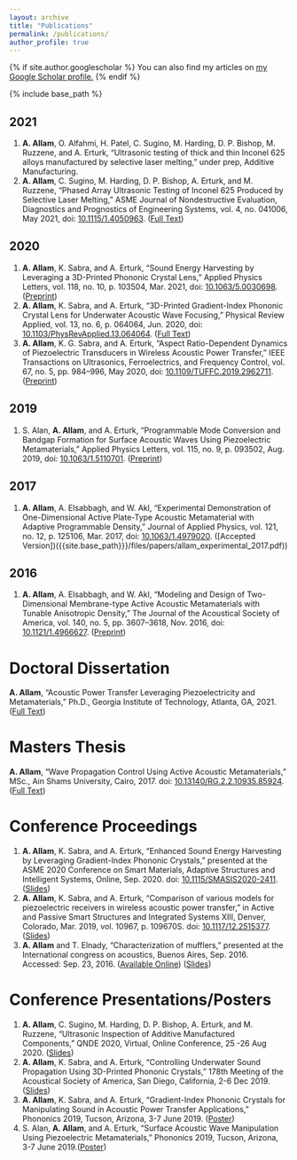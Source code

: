 ```yaml
---
layout: archive
title: "Publications"
permalink: /publications/
author_profile: true
---
```


{% if site.author.googlescholar %}
  You can also find my articles on <u><a href="{{site.author.googlescholar}}">my Google Scholar profile</a>.</u>
{% endif %}

{% include base_path %}
## 2021
1. __A. Allam__, O. Alfahmi, H. Patel, C. Sugino, M. Harding, D. P. Bishop, M. Ruzzene, and A. Erturk, “Ultrasonic testing of thick and thin Inconel 625 alloys manufactured by selective laser melting,” under prep, Additive Manufacturing.
1. __A. Allam__, C. Sugino, M. Harding, D. P. Bishop, A. Erturk, and M. Ruzzene, “Phased Array Ultrasonic Testing of Inconel 625 Produced by Selective Laser Melting,” ASME Journal of Nondestructive Evaluation, Diagnostics and Prognostics of Engineering Systems, vol. 4, no. 041006, May 2021, doi: [10.1115/1.4050963]( https://doi.org/10.1115/1.4050963). ([Full Text]({{site.base_path}}/files/papers/allam_phased_2021.pdf))
## 2020
1. __A. Allam__, K. Sabra, and A. Erturk, “Sound Energy Harvesting by Leveraging a 3D-Printed Phononic Crystal Lens,” Applied Physics Letters, vol. 118, no. 10, p. 103504, Mar. 2021, doi: [10.1063/5.0030698](https://doi.org/10.1063/5.0030698). ([Preprint]({{site.base_path}}/files/allam_sound_preprint.pdf))
1. __A. Allam__, K. Sabra, and A. Erturk, “3D-Printed Gradient-Index Phononic Crystal Lens for Underwater Acoustic Wave Focusing,” Physical Review Applied, vol. 13, no. 6, p. 064064, Jun. 2020, doi: [10.1103/PhysRevApplied.13.064064](https://doi.org/10.1103/PhysRevApplied.13.064064). ([Full Text]({{site.base_path}}/files/allam_3Dprinted.pdf))
1. __A. Allam__, K. G. Sabra, and A. Erturk, “Aspect Ratio-Dependent Dynamics of Piezoelectric Transducers in Wireless Acoustic Power Transfer,” IEEE Transactions on Ultrasonics, Ferroelectrics, and Frequency Control, vol. 67, no. 5, pp. 984–996, May 2020, doi: [10.1109/TUFFC.2019.2962711](https://doi.org/10.1109/TUFFC.2019.2962711). ([Preprint]({{site.base_path}}/files/papers/allam_aspect_2020.pdf))
## 2019
1. S. Alan, __A. Allam__, and A. Erturk, “Programmable Mode Conversion and Bandgap Formation for Surface Acoustic Waves Using Piezoelectric Metamaterials,” Applied Physics Letters, vol. 115, no. 9, p. 093502, Aug. 2019, doi: [10.1063/1.5110701](https://doi.org/10.1063/1.5110701). ([Preprint]({{site.base_path}}/files/papers/alan_programmable_2019.pdf))
## 2017
1. __A. Allam__, A. Elsabbagh, and W. Akl, “Experimental Demonstration of One-Dimensional Active Plate-Type Acoustic Metamaterial with Adaptive Programmable Density,” Journal of Applied Physics, vol. 121, no. 12, p. 125106, Mar. 2017, doi: [10.1063/1.4979020](https://doi.org/10.1063/1.4979020). ([Accepted Version])({{site.base_path}}}/files/papers/allam_experimental_2017.pdf))
## 2016
1. __A. Allam__, A. Elsabbagh, and W. Akl, “Modeling and Design of Two-Dimensional Membrane-type Active Acoustic Metamaterials with Tunable Anisotropic Density,” The Journal of the Acoustical Society of America, vol. 140, no. 5, pp. 3607–3618, Nov. 2016, doi: [10.1121/1.4966627](https://doi.org/10.1121/1.4966627). ([Preprint]({{site.base_path}}/files/papers/allam_modeling_2016.pdf))

# Doctoral Dissertation
__A. Allam__, “Acoustic Power Transfer Leveraging Piezoelectricity and Metamaterials,” Ph.D., Georgia Institute of Technology, Atlanta, GA, 2021. ([Full Text]({{site.base_path}}/files/papers/allam_dissertation_2021.pdf}}))
# Masters Thesis
__A. Allam__, “Wave Propagation Control Using Active Acoustic Metamaterials,” MSc., Ain Shams University, Cairo, 2017. doi: [10.13140/RG.2.2.10935.85924](https://doi.org/10.13140/RG.2.2.10935.85924). ([Full Text]({{site.base_path}}/files/papers/allam_wave_2018.pdf}}))

# Conference Proceedings
1. __A. Allam__, K. Sabra, and A. Erturk, “Enhanced Sound Energy Harvesting by Leveraging Gradient-Index Phononic Crystals,” presented at the ASME 2020 Conference on Smart Materials, Adaptive Structures and Intelligent Systems, Online, Sep. 2020. doi: [10.1115/SMASIS2020-2411](https://doi.org/10.1115/SMASIS2020-2411). ([Slides]({{site.base_path}}/files/slides/allam_SMASIS_2020.pdf))
1. __A. Allam__, K. Sabra, and A. Erturk, “Comparison of various models for piezoelectric receivers in wireless acoustic power transfer,” in Active and Passive Smart Structures and Integrated Systems XIII, Denver, Colorado, Mar. 2019, vol. 10967, p. 109670S. doi: [10.1117/12.2515377](https://doi.org/10.1117/12.2515377). ([Slides]({{site.base_path}}/files/slides/allam_SPIE_2019.pdf))
1. __A. Allam__ and T. Elnady, “Characterization of mufflers,” presented at the International congress on acoustics, Buenos Aires, Sep. 2016. Accessed: Sep. 23, 2016. ([Available Online](http://www.ica2016.org.ar/ica2016proceedings/ica2016/ICA2016-0882.pdf)) ([Slides]({{site.base_path}}/files/slides/allam_ICA_2016.pdf))

# Conference Presentations/Posters
1. __A. Allam__, C. Sugino, M. Harding, D. P. Bishop, A. Erturk, and M. Ruzzene, “Ultrasonic Inspection of Additive Manufactured Components,” QNDE 2020, Virtual, Online Conference, 25 -26 Aug 2020. ([Slides]({{site.base_path}}/files/slides/allam_QNDE_2020.pdf))
1. __A. Allam__, K. Sabra, and A. Erturk, “Controlling Underwater Sound Propagation Using 3D-Printed Phononic Crystals,” 178th Meeting of the Acoustical Society of America, San Diego, California, 2-6 Dec 2019. ([Slides]({{site.base_path}}/files/slides/allam_ASA_2019.pdf))
1. __A. Allam__, K. Sabra, and A. Erturk, “Gradient-Index Phononic Crystals for Manipulating Sound in Acoustic Power Transfer Applications,” Phononics 2019, Tucson, Arizona, 3-7 June 2019. ([Poster]({{site.base_path}}/files/slides/allam_phononics_2019.pdf))
1. S. Alan, __A. Allam__, and A. Erturk, “Surface Acoustic Wave Manipulation Using Piezoelectric Metamaterials,” Phononics 2019, Tucson, Arizona, 3-7 June 2019.([Poster]({{site.base_path}}/files/slides/alan_phononics_2019.pdf))



